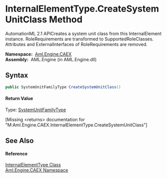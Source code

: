 InternalElementType.CreateSystemUnitClass Method
================================================
AutomationML 2.1 APICreates a system unit class from this InternalElement instance. RoleRequirements are transformed to SupportedRoleClasses. Attributes and ExternalInterfaces of RoleRequirements are removed.

  **Namespace:**  [Aml.Engine.CAEX][1]  
  **Assembly:**  AML.Engine (in AML.Engine.dll)

Syntax
------

```csharp
public SystemUnitFamilyType CreateSystemUnitClass()
```

#### Return Value
Type: [SystemUnitFamilyType][2]  

[Missing &lt;returns> documentation for "M:Aml.Engine.CAEX.InternalElementType.CreateSystemUnitClass"]


See Also
--------

#### Reference
[InternalElementType Class][3]  
[Aml.Engine.CAEX Namespace][1]  

[1]: ../README.md
[2]: ../SystemUnitFamilyType/README.md
[3]: README.md
[4]: https://www.automationml.org
[5]: ../../icons/logoShade.png
